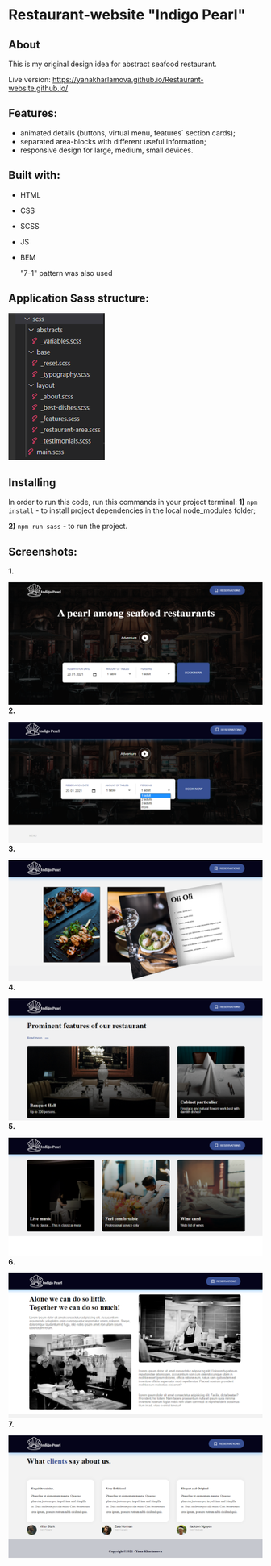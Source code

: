 # Restaurant-website "Indigo Pearl"
## About 
This is my original design idea for abstract seafood restaurant.


Live version: https://yanakharlamova.github.io/Restaurant-website.github.io/

## Features:

* animated details (buttons, virtual menu, features` section cards);
* separated area-blocks with different useful information;
* responsive design for large, medium, small devices.
## Built with:
* HTML
* CSS
* SCSS
* JS
* BEM

  "7-1" pattern was also used  
## Application Sass structure:
![](screenshots/sass.PNG)
## Installing
In order to run this code, run this commands in your project terminal:
**1)** `npm install` - to install project dependencies in the local node_modules folder;

**2)** `npm run sass` - to run the project.
## Screenshots:
**1.**

![](screenshots/screenshot1.PNG)
**2.**

![](screenshots/screenshot2.PNG)
**3.**

![](screenshots/screenshot3.PNG)
**4.**

![](screenshots/screenshot4.PNG)
**5.**

![](screenshots/screenshot6.PNG)
**6.**

![](screenshots/screenshot5.PNG)
**7.**

![](screenshots/screenshot7.PNG)
